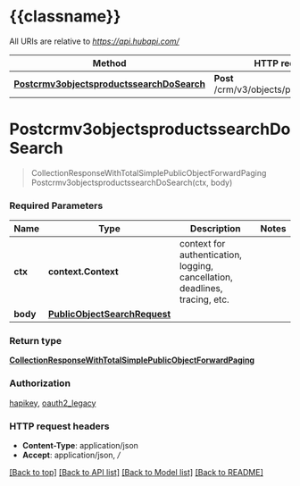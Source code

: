 # {{classname}}

All URIs are relative to *https://api.hubapi.com/*

Method | HTTP request | Description
------------- | ------------- | -------------
[**Postcrmv3objectsproductssearchDoSearch**](SearchApi.md#Postcrmv3objectsproductssearchDoSearch) | **Post** /crm/v3/objects/products/search | 

# **Postcrmv3objectsproductssearchDoSearch**
> CollectionResponseWithTotalSimplePublicObjectForwardPaging Postcrmv3objectsproductssearchDoSearch(ctx, body)


### Required Parameters

Name | Type | Description  | Notes
------------- | ------------- | ------------- | -------------
 **ctx** | **context.Context** | context for authentication, logging, cancellation, deadlines, tracing, etc.
  **body** | [**PublicObjectSearchRequest**](PublicObjectSearchRequest.md)|  | 

### Return type

[**CollectionResponseWithTotalSimplePublicObjectForwardPaging**](CollectionResponseWithTotalSimplePublicObjectForwardPaging.md)

### Authorization

[hapikey](../README.md#hapikey), [oauth2_legacy](../README.md#oauth2_legacy)

### HTTP request headers

 - **Content-Type**: application/json
 - **Accept**: application/json, */*

[[Back to top]](#) [[Back to API list]](../README.md#documentation-for-api-endpoints) [[Back to Model list]](../README.md#documentation-for-models) [[Back to README]](../README.md)

